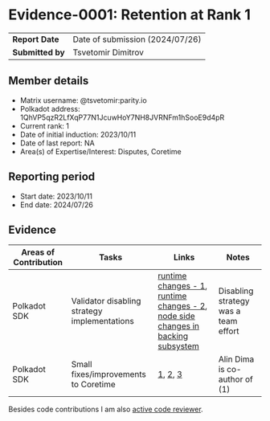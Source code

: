 # Evidence-0001: Retention at Rank 1

|                 |                                                                                             |
| --------------- | ------------------------------------------------------------------------------------------- |
| **Report Date** | Date of submission (2024/07/26)                                                             |
| **Submitted by**| Tsvetomir Dimitrov                                                                          |


## Member details

- Matrix username: @tsvetomir:parity.io
- Polkadot address: 1QhVP5qzR2LfXqP77N1JcuwHoY7NH8JVRNFm1hSooE9d4pR
- Current rank: 1
- Date of initial induction: 2023/10/11
- Date of last report: NA
- Area(s) of Expertise/Interest: Disputes, Coretime


## Reporting period

- Start date: 2023/10/11
- End date: 2024/07/26


## Evidence

|  Areas of Contribution | Tasks  | Links   |Notes   |
|---|---|---|---|
| Polkadot SDK | Validator disabling strategy implementations | [runtime changes - 1](https://github.com/paritytech/polkadot-sdk/pull/2226), [runtime changes - 2](https://github.com/paritytech/polkadot-sdk/pull/1863), [node side changes in backing subsystem](https://github.com/paritytech/polkadot-sdk/pull/1259) | Disabling strategy was a team effort |
| Polkadot SDK | Small fixes/improvements to Coretime | [1](https://github.com/paritytech/polkadot-sdk/pull/4724), [2](https://github.com/paritytech/polkadot-sdk/pull/3580), [3](https://github.com/paritytech/polkadot-sdk/pull/3188) | Alin Dima is co-author of (1) |

Besides code contributions I am also [active code reviewer](https://github.com/paritytech/polkadot-sdk/pulls?q=is%3Apr+reviewed-by%3Atdimitrov+).

